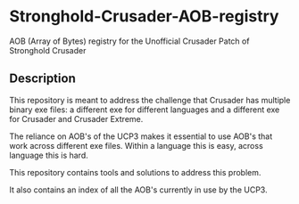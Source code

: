 # Stronghold-Crusader-AOB-registry
AOB (Array of Bytes) registry for the Unofficial Crusader Patch of Stronghold Crusader

## Description
This repository is meant to address the challenge that Crusader has multiple binary exe files: a different exe for different languages and a different exe for Crusader and Crusader Extreme.

The reliance on AOB's of the UCP3 makes it essential to use AOB's that work across different exe files. Within a language this is easy, across language this is hard.

This repository contains tools and solutions to address this problem.

It also contains an index of all the AOB's currently in use by the UCP3.
